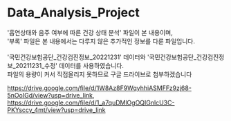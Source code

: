 # Data_Analysis_Project

'흡연상태와 음주 여부에 따른 건강 상태 분석' 파일이 본 내용이며, <br>
'부록' 파일은 본 내용에서는 다루지 않은 추가적인 정보를 다룬 파일입니다.<br>
<br>
'국민건강보험공단_건강검진정보_20221231' 데이터와 '국민건강보험공단_건강검진정보_20211231_수정' 데이터를 사용하였습니다.<br>
파일의 용량이 커서 직접올리지 못하므로 구글 드라이브로 첨부하겠습니다

https://drive.google.com/file/d/1W8Az8F9WqyhhiASMFFz9zj68-5nOoIGd/view?usp=drive_link, https://drive.google.com/file/d/1_a7quDMlOgOQIGnlcU3C-PKYsccy_4mt/view?usp=drive_link
